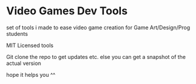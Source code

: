 # Video Games Dev Tools
set of tools i made to ease video game creation for Game Art/Design/Prog students

MIT Licensed tools

Git clone the repo to get updates etc. else you can get a snapshot of the actual version

hope it helps you ^^
